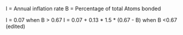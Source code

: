 I = Annual inflation rate
B = Percentage of total Atoms bonded

I = 0.07 when B > 0.67
I = 0.07 + 0.13 * 1.5 * (0.67 - B) when B <0.67 (edited)